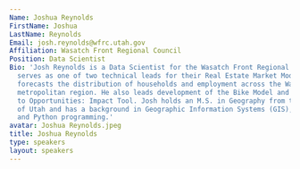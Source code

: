 ```yaml
---
Name: Joshua Reynolds
FirstName: Joshua
LastName: Reynolds
Email: josh.reynolds@wfrc.utah.gov
Affiliation: Wasatch Front Regional Council
Position: Data Scientist
Bio: 'Josh Reynolds is a Data Scientist for the Wasatch Front Regional Council. He
  serves as one of two technical leads for their Real Estate Market Model (REMM) which
  forecasts the distribution of households and employment across the Wasatch Front
  metropolitan region. He also leads development of the Bike Model and the Access
  to Opportunities: Impact Tool. Josh holds an M.S. in Geography from the University
  of Utah and has a background in Geographic Information Systems (GIS), remote sensing,
  and Python programming.'
avatar: Joshua Reynolds.jpeg
title: Joshua Reynolds
type: speakers
layout: speakers
---
```

